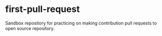 # first-pull-request
Sandbox repository for practicing on making contribution pull requests to open source repository.
